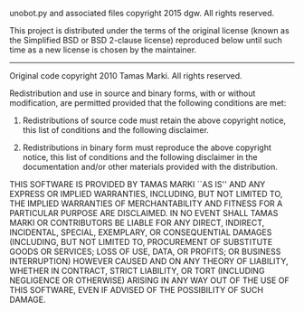 unobot.py and associated files copyright 2015 dgw. All rights reserved.

This project is distributed under the terms of the original license (known as the
Simplified BSD or BSD 2-clause license) reproduced below until such time as a new
license is chosen by the maintainer.

----

Original code copyright 2010 Tamas Marki. All rights reserved.

Redistribution and use in source and binary forms, with or without modification, are
permitted provided that the following conditions are met:

   1. Redistributions of source code must retain the above copyright notice, this list of
      conditions and the following disclaimer.

   2. Redistributions in binary form must reproduce the above copyright notice, this list
      of conditions and the following disclaimer in the documentation and/or other materials
      provided with the distribution.

THIS SOFTWARE IS PROVIDED BY TAMAS MARKI ``AS IS'' AND ANY EXPRESS OR IMPLIED
WARRANTIES, INCLUDING, BUT NOT LIMITED TO, THE IMPLIED WARRANTIES OF MERCHANTABILITY AND
FITNESS FOR A PARTICULAR PURPOSE ARE DISCLAIMED. IN NO EVENT SHALL TAMAS MARKI OR
CONTRIBUTORS BE LIABLE FOR ANY DIRECT, INDIRECT, INCIDENTAL, SPECIAL, EXEMPLARY, OR
CONSEQUENTIAL DAMAGES (INCLUDING, BUT NOT LIMITED TO, PROCUREMENT OF SUBSTITUTE GOODS OR
SERVICES; LOSS OF USE, DATA, OR PROFITS; OR BUSINESS INTERRUPTION) HOWEVER CAUSED AND ON
ANY THEORY OF LIABILITY, WHETHER IN CONTRACT, STRICT LIABILITY, OR TORT (INCLUDING
NEGLIGENCE OR OTHERWISE) ARISING IN ANY WAY OUT OF THE USE OF THIS SOFTWARE, EVEN IF
ADVISED OF THE POSSIBILITY OF SUCH DAMAGE.
